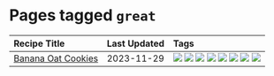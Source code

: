 # Pages tagged `great`

|Recipe Title|Last Updated|Tags
|:---|:---|:---|
|[Banana Oat Cookies](../recipes/bananaoatcookies.md)|2023-11-29|[![](https://img.shields.io/badge/tag-baked-659a8f)](../tags/baked.md) [![](https://img.shields.io/badge/tag-breakfast-b7439e)](../tags/breakfast.md) [![](https://img.shields.io/badge/tag-dessert-4e6ea)](../tags/dessert.md) [![](https://img.shields.io/badge/tag-great-32c994)](../tags/great.md) [![](https://img.shields.io/badge/tag-healthy-f53bfe)](../tags/healthy.md) [![](https://img.shields.io/badge/tag-snack-32f6f2)](../tags/snack.md) [![](https://img.shields.io/badge/tag-vegan-8f457a)](../tags/vegan.md) [![](https://img.shields.io/badge/tag-vegetarian-f6b493)](../tags/vegetarian.md)|